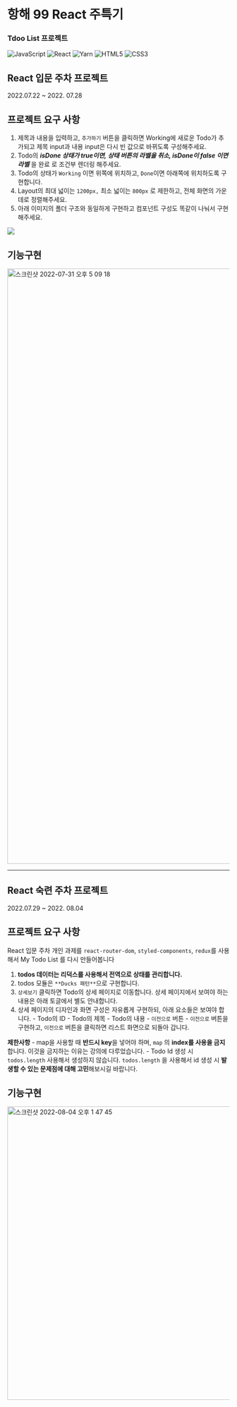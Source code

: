 # 항해 99 React 주특기

### Tdoo List 프로젝트

![JavaScript](https://img.shields.io/badge/javascript-%23323330.svg?style=for-the-badge&logo=javascript&logoColor=%23F7DF1E)
![React](https://img.shields.io/badge/react-%2320232a.svg?style=for-the-badge&logo=react&logoColor=%2361DAFB)
![Yarn](https://img.shields.io/badge/yarn-%232C8EBB.svg?style=for-the-badge&logo=yarn&logoColor=white)
![HTML5](https://img.shields.io/badge/html5-%23E34F26.svg?style=for-the-badge&logo=html5&logoColor=white)
![CSS3](https://img.shields.io/badge/css3-%231572B6.svg?style=for-the-badge&logo=css3&logoColor=white)

## React 입문 주차 프로젝트

2022.07.22 ~ 2022. 07.28

## 프로젝트 요구 사항

1. 제목과 내용을 입력하고, `추가하기` 버튼을 클릭하면 Working에 새로운 Todo가 추가되고 제목 input과 내용 input은 다시 빈 값으로 바뀌도록 구성해주세요.
2. Todo의 **_isDone 상태가 true이면, 상태 버튼의 라벨을 취소, isDone이 false 이면 라벨_** 을 완료 로 조건부 렌더링 해주세요.
3. Todo의 상태가 `Working` 이면 위쪽에 위치하고, `Done`이면 아래쪽에 위치하도록 구현합니다.
4. Layout의 최대 넓이는 `1200px,` 최소 넓이는 `800px` 로 제한하고, 전체 화면의 가운데로 정렬해주세요.
5. 아래 이미지의 폴더 구조와 동일하게 구현하고 컴포넌트 구성도 똑같이 나눠서 구현해주세요.

![](https://user-images.githubusercontent.com/109017882/182016072-3f1905fb-c8b1-4f83-b49f-e94b95deecdb.png)

## 기능구현

<img width="1349" alt="스크린샷 2022-07-31 오후 5 09 18" src="https://user-images.githubusercontent.com/109017882/182016525-447f1e8c-1523-4c4f-ac50-d1d2552dc0b9.png">

---

## React 숙련 주차 프로젝트

2022.07.29 ~ 2022. 08.04

## 프로젝트 요구 사항

React 입문 주차 개인 과제를 `react-router-dom`, `styled-components`, `redux`를 사용해서 My Todo List 를 다시 만들어봅니다

1. **todos 데이터는 리덕스를 사용해서 전역으로 상태를 관리합니다.** 
2. todos 모듈은 `**Ducks 패턴**`으로 구현합니다. 
3. `상세보기` 클릭하면 Todo의 상세 페이지로 이동합니다. 상세 페이지에서 보여야 하는 내용은 아래 토글에서 별도 안내합니다. 
4. 상세 페이지의 디자인과 화면 구성은 자유롭게 구현하되, 아래 요소들은 보여야 합니다. - Todo의 ID - Todo의 제목 - Todo의 내용 - `이전으로` 버튼 - `이전으로` 버튼을 구현하고, `이전으로` 버튼을 클릭하면 리스트 화면으로 되돌아 갑니다.

**제한사항** - map을 사용할 때 **반드시 key**을 넣어야 하며, `map` 의 **index를 사용을 금지**합니다. 이것을 금지하는 이유는 강의에 다루었습니다. - Todo Id 생성 시 `todos.length` 사용해서 생성하지 않습니다. `todos.length` 을 사용해서 id 생성 시 **발생할 수 있는 문제점에 대해 고민**해보시길 바랍니다.

## 기능구현

<img width="665" alt="스크린샷 2022-08-04 오후 1 47 45" src="https://user-images.githubusercontent.com/109017882/182767835-c49d5237-1566-4dff-8b2d-b8085160a2ca.png">
